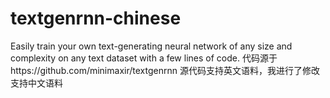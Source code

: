# textgenrnn-chinese
Easily train your own text-generating neural network of any size and complexity on any text dataset with a few lines of code.
代码源于https://github.com/minimaxir/textgenrnn
源代码支持英文语料，我进行了修改支持中文语料
